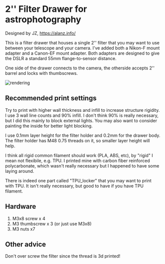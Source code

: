 # 2'' Filter Drawer for astrophotography

Designed by JZ, https://alanz.info/

This is a filter drawer that houses a single 2'' filter that you may want to use between your telescope and your camera.
I've added both a Nikon-F mount adapter and a Canon-EF mount adapter.
Both adapters are designed to give the DSLR a standard 55mm flange-to-sensor distance.

One side of the drawer connects to the camera, the otherside accepts 2'' barrel and locks with thumbscrews.

![rendering](renderings/anim.gif)

## Recommended print settings

Try to print with higher wall thickness and infill to increase structure rigidity. I use 3 wall line counts and 90% infill.
I don't think 90% is really necessary, but I did this mainly to block external lights.
You may also want to consider painting the inside for better light blocking.

I use 0.1mm layer height for the filter holder and 0.2mm for the drawer body.
The filter holder has M48 0.75 threads on it, so smaller layer height will help.

I think all rigid common filament should work (PLA, ABS, etc), by "rigid" I mean not flexibile, e.g. TPU. I printed mine with carbon fiber reinforced polycarbonate, which wasn't really necessary but I happened to have some laying around.

There is indeed one part called "TPU_locker" that you may want to print with TPU. 
It isn't really necessary, but good to have if you have TPU filament.

## Hardware

1. M3x8 screw x 4
2. M3 thumbscrew x 3 (or just use M3x8)
3. M3 nuts x7

## Other advice

Don't over screw the filter since the thread is 3d printed!